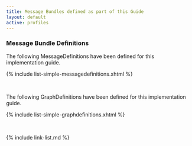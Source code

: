 ```yaml
---
title: Message Bundles defined as part of this Guide
layout: default
active: profiles
---
```


### Message Bundle Definitions

The following MessageDefinitions have been defined for this implementation guide.

{% include list-simple-messagedefinitions.xhtml %}

<br />

The following GraphDefinitions have been defined for this implementation guide.

{% include list-simple-graphdefinitions.xhtml %}

<!-- {% raw %}

### Extensions

These extensions have been defined for this implementation guide.

{% include list-extensions.xhtml %}

{% endraw %} -->

<br />

{% include link-list.md %}

